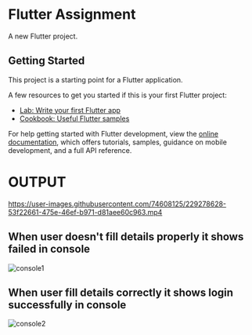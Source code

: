 # Flutter Assignment

A new Flutter project.

## Getting Started

This project is a starting point for a Flutter application.

A few resources to get you started if this is your first Flutter project:

- [Lab: Write your first Flutter app](https://docs.flutter.dev/get-started/codelab)
- [Cookbook: Useful Flutter samples](https://docs.flutter.dev/cookbook)

For help getting started with Flutter development, view the
[online documentation](https://docs.flutter.dev/), which offers tutorials,
samples, guidance on mobile development, and a full API reference.

# OUTPUT

https://user-images.githubusercontent.com/74608125/229278628-53f22661-475e-46ef-b971-d81aee60c963.mp4

## When user doesn't fill details properly it shows failed in console

![console1](https://user-images.githubusercontent.com/74608125/229278683-f25007fc-8bae-4e2c-b345-e6a325e0c57f.JPG)

## When user fill details correctly it shows login successfully in console

![console2](https://user-images.githubusercontent.com/74608125/229278703-11aa8157-9ed8-4da3-b837-f3d6daec4b6b.JPG)

